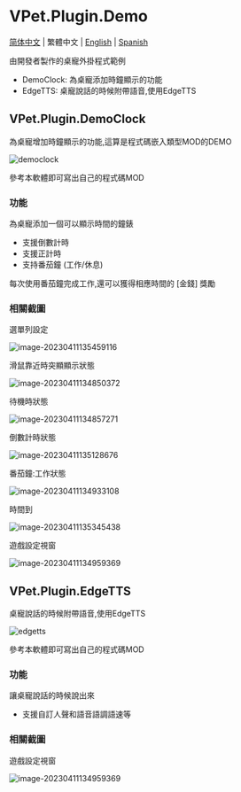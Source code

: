 # VPet.Plugin.Demo

[简体中文](./README.md) | 繁體中文 | [English](./README_en.md) | [Spanish](./README_es.md)

由開發者製作的桌寵外掛程式範例
* DemoClock: 為桌寵添加時鐘顯示的功能
* EdgeTTS: 桌寵說話的時候附帶語音,使用EdgeTTS

## VPet.Plugin.DemoClock
為桌寵增加時鐘顯示的功能,這算是程式碼嵌入類型MOD的DEMO

![democlock](democlock.png)

參考本軟體即可寫出自己的程式碼MOD

### 功能

為桌寵添加一個可以顯示時間的鐘錶

* 支援倒數計時
* 支援正計時
* 支持番茄鐘 (工作/休息)

每次使用番茄鐘完成工作,還可以獲得相應時間的 [金錢] 獎勵

### 相關截圖

選單列設定

![image-20230411135459116](README.assets/image-20230411135459116.png)

滑鼠靠近時突顯顯示狀態

![image-20230411134850372](README.assets/image-20230411134850372.png)

待機時狀態

![image-20230411134857271](README.assets/image-20230411134857271.png)

倒數計時狀態

![image-20230411135128676](README.assets/image-20230411135128676.png)

番茄鐘:工作狀態

![image-20230411134933108](README.assets/image-20230411134933108.png)

時間到

![image-20230411135345438](README.assets/image-20230411135345438.png)

遊戲設定視窗

![image-20230411134959369](README.assets/image-20230411134959369.png)

## VPet.Plugin.EdgeTTS

桌寵說話的時候附帶語音,使用EdgeTTS

![edgetts](edgetts.png)

參考本軟體即可寫出自己的程式碼MOD

### 功能

讓桌寵說話的時候說出來

* 支援自訂人聲和語音語調語速等

### 相關截圖

遊戲設定視窗

![image-20230411134959369](README.assets/image-20230411134959369.png)
